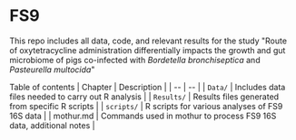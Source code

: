 # FS9

This repo includes all data, code, and relevant results for the study "Route of oxytetracycline administration differentially impacts the growth and gut microbiome of pigs co-infected with *Bordetella bronchiseptica* and *Pasteurella multocida*"

Table of contents
| Chapter | Description |
| -- | -- |
| `Data/` | Includes data files needed to carry out R analysis |
| `Results/` |  Results files generated from specific R scripts |
| `scripts/` | R scripts for various analyses of FS9 16S data |
| mothur.md | Commands used in mothur to process FS9 16S data, additional notes |
